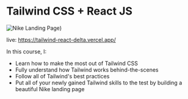 # Tailwind CSS + React JS
![Nike Landing Page](https://abdulakeemasiru.com.ng/assets/images/Frame%203Nike.png))

live: https://tailwind-react-delta.vercel.app/ 

In this course, I:
- Learn how to make the most out of Tailwind CSS
- Fully understand how Tailwind works behind-the-scenes
- Follow all of Tailwind's best practices
- Put all of your newly gained Tailwind skills to the test by building a beautiful Nike landing page
